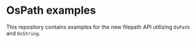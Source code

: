 # OsPath examples

This repository contains examples for the new filepath API utilizing `OsPath` and `OsString`.

